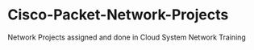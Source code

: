 # Cisco-Packet-Network-Projects
Network Projects assigned and done in Cloud System Network Training
